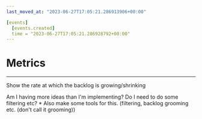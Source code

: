 ```yaml
---
last_moved_at: "2023-06-27T17:05:21.286913906+00:00"

[events]
  [events.created]
  time = "2023-06-27T17:05:21.286928792+00:00"
---
```

# Metrics
---

Show the rate at which the backlog is growing/shrinking


Am I having more ideas than I'm implementing?  Do I need to do some
filtering etc?  * Also make some tools for this. (filtering, backlog
grooming etc. (don't call it grooming))
